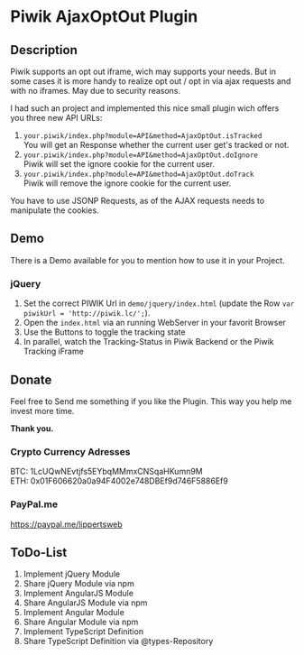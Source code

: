 # Piwik AjaxOptOut Plugin

## Description

Piwik supports an opt out iframe, wich may supports your needs. But in some cases it is
more handy to realize opt out / opt in via ajax requests and with no iframes. May due to
security reasons.

I had such an project and implemented this nice small plugin wich offers you three new API URLs:

1. `your.piwik/index.php?module=API&method=AjaxOptOut.isTracked`  
    You will get an Response whether the current user get's tracked or not.
1. `your.piwik/index.php?module=API&method=AjaxOptOut.doIgnore`  
    Piwik will set the ignore cookie for the current user.
1. `your.piwik/index.php?module=API&method=AjaxOptOut.doTrack`  
    Piwik will remove the ignore cookie for the current user.

You have to use JSONP Requests, as of the AJAX requests needs to manipulate the cookies.

## Demo

There is a Demo available for you to mention how to use it in your Project.

### jQuery

1. Set the correct PIWIK Url in `demo/jquery/index.html` (update the Row `var piwikUrl = 'http://piwik.lc/';`).
1. Open the `index.html` via an running WebServer in your favorit Browser
1. Use the Buttons to toggle the tracking state
1. In parallel, watch the Tracking-Status in Piwik Backend or the Piwik Tracking iFrame

## Donate

Feel free to Send me something if you like the Plugin. This way you help me invest more time.

**Thank you.**

### Crypto Currency Adresses

BTC: 1LcUQwNEvtjfs5EYbqMMmxCNSqaHKumn9M  
ETH: 0x01F606620a0a94F4002e748DBEf9d746F5886Ef9

### PayPal.me

https://paypal.me/lippertsweb

## ToDo-List

1. Implement jQuery Module
1. Share jQuery Module via npm
1. Implement AngularJS Module
1. Share AngularJS Module via npm
1. Implement Angular Module
1. Share Angular Module via npm
1. Implement TypeScript Definition
1. Share TypeScript Definition via @types-Repository

